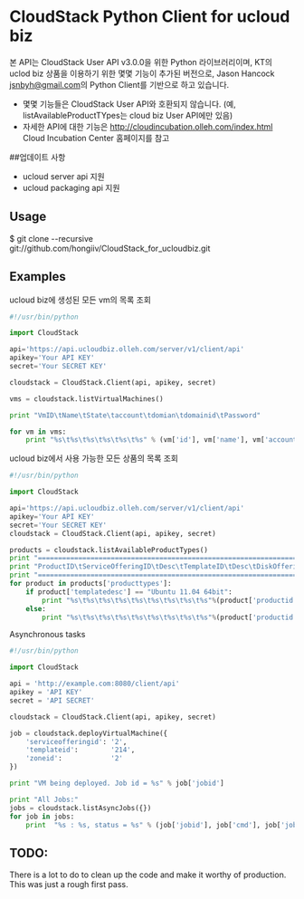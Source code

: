 # CloudStack Python Client for ucloud biz

본 API는 CloudStack User API v3.0.0을 위한 Python 라이브러리이며, KT의 uclod biz 상품을 이용하기 위한 몇몇 기능이 추가된 버전으로, Jason Hancock <jsnbyh@gmail.com>의 Python Client를 기반으로 하고 있습니다.

* 몇몇 기능들은 CloudStack User API와 호환되지 않습니다. (예, listAvailableProductTYpes는 cloud biz User API에만 있음)
* 자세한 API에 대한 기능은 http://cloudincubation.olleh.com/index.html Cloud Incubation Center 홈페이지를 참고

##업데이트 사항
* ucloud server api 지원
* ucloud packaging api 지원 

## Usage

$ git clone --recursive git://github.com/hongiiv/CloudStack_for_ucloudbiz.git

## Examples

ucloud biz에 생성된 모든 vm의 목록 조회

```python
#!/usr/bin/python

import CloudStack

api='https://api.ucloudbiz.olleh.com/server/v1/client/api'
apikey='Your API KEY'
secret='Your SECRET KEY'

cloudstack = CloudStack.Client(api, apikey, secret)

vms = cloudstack.listVirtualMachines()

print "VmID\tName\tState\taccount\tdomian\tdomainid\tPassword"

for vm in vms:
    print "%s\t%s\t%s\t%s\t%s\t%s" % (vm['id'], vm['name'], vm['account'], vm['domain'], vm['domainid'], vm['state'])

```

ucloud biz에서 사용 가능한 모든 상품의 목록 조회

```python
#!/usr/bin/python

import CloudStack

api='https://api.ucloudbiz.olleh.com/server/v1/client/api'
apikey='Your API KEY'
secret='Your SECRET KEY'
cloudstack = CloudStack.Client(api, apikey, secret)

products = cloudstack.listAvailableProductTypes()
print "============================================================================================================="
print "ProductID\tServiceOfferingID\tDesc\tTemplateID\tDesc\tDiskOfferingID\tDesc\tAvailable\tzoneid"
print "============================================================================================================="
for product in products['producttypes']:
    if product['templatedesc'] == "Ubuntu 11.04 64bit":
        print "%s\t%s\t%s\t%s\t%s\t%s\t%s\t%s\t%s"%(product['productid'],product['serviceofferingid'],product['serviceofferingdesc'],product['templateid'],product['templatedesc'],product['diskofferingid'],product['diskofferingdesc'],product['productstate'],product['zoneid'])
    else:
        print "%s\t%s\t%s\t%s\t%s\t%s\t%s\t%s\t%s"%(product['productid'],product['serviceofferingid'],product['serviceofferingdesc'],product['templateid'],product['templatedesc'],product['diskofferingid'],product['diskofferingdesc'],product['productstate'],product['zoneid'])

```

Asynchronous tasks

```python
#!/usr/bin/python

import CloudStack

api = 'http://example.com:8080/client/api'
apikey = 'API KEY'
secret = 'API SECRET'

cloudstack = CloudStack.Client(api, apikey, secret)

job = cloudstack.deployVirtualMachine({
    'serviceofferingid': '2',
    'templateid':        '214',
    'zoneid':            '2'
})

print "VM being deployed. Job id = %s" % job['jobid']

print "All Jobs:"
jobs = cloudstack.listAsyncJobs({})
for job in jobs:
    print  "%s : %s, status = %s" % (job['jobid'], job['cmd'], job['jobstatus'])

```

TODO:
-----
There is a lot to do to clean up the code and make it worthy of production. This
was just a rough first pass.
